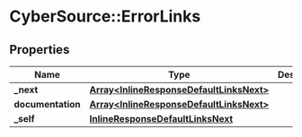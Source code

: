 # CyberSource::ErrorLinks

## Properties
Name | Type | Description | Notes
------------ | ------------- | ------------- | -------------
**_next** | [**Array&lt;InlineResponseDefaultLinksNext&gt;**](InlineResponseDefaultLinksNext.md) |  | [optional] 
**documentation** | [**Array&lt;InlineResponseDefaultLinksNext&gt;**](InlineResponseDefaultLinksNext.md) |  | [optional] 
**_self** | [**InlineResponseDefaultLinksNext**](InlineResponseDefaultLinksNext.md) |  | [optional] 


